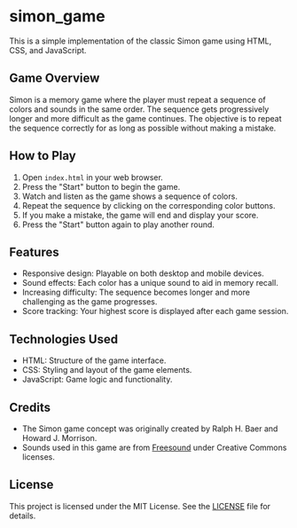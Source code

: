 # simon_game

This is a simple implementation of the classic Simon game using HTML, CSS, and JavaScript.

## Game Overview

Simon is a memory game where the player must repeat a sequence of colors and sounds in the same order. The sequence gets progressively longer and more difficult as the game continues. The objective is to repeat the sequence correctly for as long as possible without making a mistake.

## How to Play

1. Open `index.html` in your web browser.
2. Press the "Start" button to begin the game.
3. Watch and listen as the game shows a sequence of colors.
4. Repeat the sequence by clicking on the corresponding color buttons.
5. If you make a mistake, the game will end and display your score.
6. Press the "Start" button again to play another round.

## Features

- Responsive design: Playable on both desktop and mobile devices.
- Sound effects: Each color has a unique sound to aid in memory recall.
- Increasing difficulty: The sequence becomes longer and more challenging as the game progresses.
- Score tracking: Your highest score is displayed after each game session.

## Technologies Used

- HTML: Structure of the game interface.
- CSS: Styling and layout of the game elements.
- JavaScript: Game logic and functionality.

## Credits

- The Simon game concept was originally created by Ralph H. Baer and Howard J. Morrison.
- Sounds used in this game are from [Freesound](https://freesound.org/) under Creative Commons licenses.

## License

This project is licensed under the MIT License. See the [LICENSE](LICENSE) file for details.

